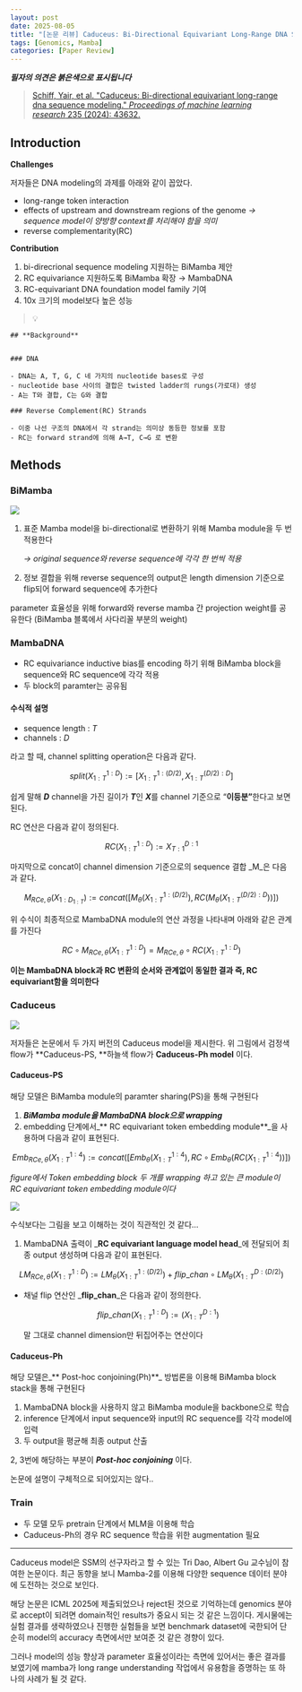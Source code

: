 ```yaml
---
layout: post
date: 2025-08-05
title: "[논문 리뷰] Caduceus: Bi-Directional Equivariant Long-Range DNA Sequence Modeling"
tags: [Genomics, Mamba]
categories: [Paper Review]
---
```


<span class="notion-red">_**필자의 의견은 붉은색으로 표시됩니다**_</span>


> [Schiff, Yair, et al. "Caduceus: Bi-directional equivariant long-range dna sequence modeling." ](https://pmc.ncbi.nlm.nih.gov/articles/PMC12189541/)[_Proceedings of machine learning research_](https://pmc.ncbi.nlm.nih.gov/articles/PMC12189541/)[ 235 (2024): 43632.](https://pmc.ncbi.nlm.nih.gov/articles/PMC12189541/)



## Introduction


**Challenges**


저자들은 DNA modeling의 과제를 아래와 같이 꼽았다.

- long-range token interaction
- effects of upstream and downstream regions of the genome 
_→ sequence model이 양방향 context를 처리해야 함을 의미_
- reverse complementarity(RC)

**Contribution**

1. bi-direcrional sequence modeling 지원하는 BiMamba 제안
1. RC equivariance 지원하도록 BiMamba 확장 → MambaDNA
1. RC-equivariant DNA foundation model family 기여
1. 10x 크기의 model보다 높은 성능

> 💡 


	## **Background**


	### DNA

	- DNA는 A, T, G, C 네 가지의 nucleotide bases로 구성
	- nucleotide base 사이의 결합은 twisted ladder의 rungs(가로대) 생성
	- A는 T와 결합, C는 G와 결합

	### Reverse Complement(RC) Strands

	- 이중 나선 구조의 DNA에서 각 strand는 의미상 동등한 정보를 포함
	- RC는 forward strand에 의해 A→T, C→G 로 변환


## Methods



### BiMamba


![](https://prod-files-secure.s3.us-west-2.amazonaws.com/542b861c-36a8-4051-84e5-8804b6728dba/2c247d59-7815-4980-99f0-8f0d21f445a7/image.png?X-Amz-Algorithm=AWS4-HMAC-SHA256&X-Amz-Content-Sha256=UNSIGNED-PAYLOAD&X-Amz-Credential=ASIAZI2LB46637CUV2J5%2F20251005%2Fus-west-2%2Fs3%2Faws4_request&X-Amz-Date=20251005T080110Z&X-Amz-Expires=3600&X-Amz-Security-Token=IQoJb3JpZ2luX2VjENb%2F%2F%2F%2F%2F%2F%2F%2F%2F%2FwEaCXVzLXdlc3QtMiJIMEYCIQCWZk3w6SL1JOe49FAtLfOomx14Oqlnzr45MQRCSX40hgIhAMClpgKYafiCc8Dm%2FZsitXfkU%2Fb%2BuPBrNPhC3US%2BPWWiKv8DCG8QABoMNjM3NDIzMTgzODA1IgybwWFgxG9q01vbcDQq3ANcWVScMFAWbqdRxOkadlXRcaN7cIg7HzphCuCcxS3vtHJpGr2STAOL3TYaDaeOMpSCYnaO2BG1rstXf1LDzaotQ0UXlb2gnWGm%2FTlBejgR7iU4hw3%2B3H1aE4ZoLI21S5Yxps5WO1Az4cQGD2C0tTnAgP4FDBUevLieEQOPGwFeJPK%2B6eAx4YBgmX%2BKIRXV3kmIFOEs3XebMGlDwhoMBEEg0mZuPAemKqwJQfqRJfDUYSAdBwWcZj43lNJIIQCLfdyt%2F5ml9LZN1jUkaY6bO%2Bni1v36mBy6CmexxFcEKYJaDdH3WUVNnHceEtlRQzeNXkdaSimmezFW8AN0%2BEDYopQ%2F%2Fcklmsiu3mGWX4kJD8moy6m3Nfd4JZ48OKJwwqgxuf06FRwK5%2BLE9qUEp6hAB3jboEZVMIMBdmeBoW2YhAn0oq9%2Bt4KECRGqacla6LFhj%2FoF%2FtuOiIOiul81XNuK%2BZ9tinzcCWkaHa%2FhVbouWklIfuOSgUnbsMAfZmJfSNt0pxNOohxpMj%2FHqGjiDr7HsVVfkKcNGgVUVqSp4JFGVbPO%2B4OZIY7A70mRSc0ssZS5aGYjs8pcsm6w4qLwIu4TwdabAH6wAGc0tdmQy71Xh%2FPY%2FZNftu4coQk%2Fd7GkkTCGiIjHBjqkAbW0eq%2FhoJTi%2B%2FU5qaq89rq2A6a3XvgxNOhUNMSw5U0hJPzYTiT0lbSb%2Fb8f1%2FKyoK5KcESFUwQpmPJ0FPeEGMuTZk6BKcWidBlZVfMwk2BYsuOPpAeCij5e4pvpNvoIw9MU0C1K7yD8E518K6DXhep79PAezaV2AVNu3Ap2CmA9HsvW2CI3sP8mnqFmLCwKLlYtukVD94d34%2F%2FlsL%2FH%2FCFLq5eM&X-Amz-Signature=d0f1b3cd61f7d3dc35bec4889d0f0e0c128c55a8c3a7b28e5b9ba8e187b889ab&X-Amz-SignedHeaders=host&x-amz-checksum-mode=ENABLED&x-id=GetObject)

1. 표준 Mamba model을 bi-directional로 변환하기 위해 Mamba module을 두 번 적용한다

	_→ original sequence와 reverse sequence에 각각 한 번씩 적용_

1. 정보 결합을 위해 reverse sequence의 output은 length dimension 기준으로 flip되어 forward sequence에 추가한다

parameter 효율성을 위해 forward와 reverse mamba 간 projection weight를 공유한다 (BiMamba 블록에서 사다리꼴 부분의 weight)



### MambaDNA

- RC equivariance inductive bias를 encoding 하기 위해 BiMamba block을 sequence와 RC sequence에 각각 적용
- 두 block의 paramter는 공유됨


#### 수식적 설명

- sequence length : _T_
- channels : _D_

라고 할 때,  channel splitting operation은 다음과 같다.


$$
split(X^{1:D}_{1:T}):=[X^{1:(D/2)}_{1:T},X^{(D/2):D}_{1:T}]
$$


<span class="notion-red">쉽게 말해 </span><span class="notion-red">_**D**_</span><span class="notion-red"> channel을 가진 길이가 </span><span class="notion-red">_**T**_</span><span class="notion-red">인 </span><span class="notion-red">_**X**_</span><span class="notion-red">를 channel 기준으로 “</span><span class="notion-red">**이등분”**</span><span class="notion-red">한다고 보면 된다.</span>


RC 연산은 다음과 같이 정의된다.


$$
RC(X^{1:D}_{1:T}):=X^{D:1}_{T:1}
$$


마지막으로 concat이 channel dimension 기준으로의 sequence 결합 _M_은 다음과 같다.


$$
M_{RCe,\theta}(X_{1:D_{1:T}}):=concat([M_{\theta}(X^{1:(D/2)}_{1:T}),RC(M_{\theta}(X^{(D/2):D}_{1:T}))])
$$


위 수식이 최종적으로 MambaDNA module의 연산 과정을 나타내며 아래와 같은 관계를 가진다


$$
RC\circ M_{RCe,\theta}(X^{1:D}_{1:T}) = M_{RCe,\theta} \circ RC(X^{1:D}_{1:T})
$$


**이는 MambaDNA block과 RC 변환의 순서와 관계없이 동일한 결과 즉, RC equivariant함을 의미한다**



### Caduceus


![](https://prod-files-secure.s3.us-west-2.amazonaws.com/542b861c-36a8-4051-84e5-8804b6728dba/f94a60d7-8145-473b-aef9-7c68d3ec604a/image.png?X-Amz-Algorithm=AWS4-HMAC-SHA256&X-Amz-Content-Sha256=UNSIGNED-PAYLOAD&X-Amz-Credential=ASIAZI2LB46637CUV2J5%2F20251005%2Fus-west-2%2Fs3%2Faws4_request&X-Amz-Date=20251005T080110Z&X-Amz-Expires=3600&X-Amz-Security-Token=IQoJb3JpZ2luX2VjENb%2F%2F%2F%2F%2F%2F%2F%2F%2F%2FwEaCXVzLXdlc3QtMiJIMEYCIQCWZk3w6SL1JOe49FAtLfOomx14Oqlnzr45MQRCSX40hgIhAMClpgKYafiCc8Dm%2FZsitXfkU%2Fb%2BuPBrNPhC3US%2BPWWiKv8DCG8QABoMNjM3NDIzMTgzODA1IgybwWFgxG9q01vbcDQq3ANcWVScMFAWbqdRxOkadlXRcaN7cIg7HzphCuCcxS3vtHJpGr2STAOL3TYaDaeOMpSCYnaO2BG1rstXf1LDzaotQ0UXlb2gnWGm%2FTlBejgR7iU4hw3%2B3H1aE4ZoLI21S5Yxps5WO1Az4cQGD2C0tTnAgP4FDBUevLieEQOPGwFeJPK%2B6eAx4YBgmX%2BKIRXV3kmIFOEs3XebMGlDwhoMBEEg0mZuPAemKqwJQfqRJfDUYSAdBwWcZj43lNJIIQCLfdyt%2F5ml9LZN1jUkaY6bO%2Bni1v36mBy6CmexxFcEKYJaDdH3WUVNnHceEtlRQzeNXkdaSimmezFW8AN0%2BEDYopQ%2F%2Fcklmsiu3mGWX4kJD8moy6m3Nfd4JZ48OKJwwqgxuf06FRwK5%2BLE9qUEp6hAB3jboEZVMIMBdmeBoW2YhAn0oq9%2Bt4KECRGqacla6LFhj%2FoF%2FtuOiIOiul81XNuK%2BZ9tinzcCWkaHa%2FhVbouWklIfuOSgUnbsMAfZmJfSNt0pxNOohxpMj%2FHqGjiDr7HsVVfkKcNGgVUVqSp4JFGVbPO%2B4OZIY7A70mRSc0ssZS5aGYjs8pcsm6w4qLwIu4TwdabAH6wAGc0tdmQy71Xh%2FPY%2FZNftu4coQk%2Fd7GkkTCGiIjHBjqkAbW0eq%2FhoJTi%2B%2FU5qaq89rq2A6a3XvgxNOhUNMSw5U0hJPzYTiT0lbSb%2Fb8f1%2FKyoK5KcESFUwQpmPJ0FPeEGMuTZk6BKcWidBlZVfMwk2BYsuOPpAeCij5e4pvpNvoIw9MU0C1K7yD8E518K6DXhep79PAezaV2AVNu3Ap2CmA9HsvW2CI3sP8mnqFmLCwKLlYtukVD94d34%2F%2FlsL%2FH%2FCFLq5eM&X-Amz-Signature=071d749a00051af6658387e925bd1ad73f34469c227ba94f757d698d25a10097&X-Amz-SignedHeaders=host&x-amz-checksum-mode=ENABLED&x-id=GetObject)


저자들은 논문에서 두 가지 버전의 Caduceus model을 제시한다. 위 그림에서 검정색 flow가 **Caduceus-PS, **하늘색 flow가 **Caduceus-Ph model** 이다.



#### Caduceus-PS


해당 모델은 BiMamba module의 paramter sharing(PS)을 통해 구현된다

1. _**BiMamba module을 MambaDNA block으로 wrapping**_
1. embedding 단계에서_** RC equivariant token embedding module**_을 사용하며 다음과 같이 표현된다.

$$
Emb_{RCe,\theta}(X^{1:4}_{1:T}):=concat([Emb_{\theta}(X^{1:4}_{1:T}),RC \circ Emb_{\theta}(RC(X^{1:4}_{1:T}))])
$$


_figure에서 Token embedding block 두 개를 wrapping 하고 있는 큰 module이 RC equivariant token embedding module이다_


![](https://prod-files-secure.s3.us-west-2.amazonaws.com/542b861c-36a8-4051-84e5-8804b6728dba/b175e4da-71eb-4e91-8c23-a06dabe673c9/image.png?X-Amz-Algorithm=AWS4-HMAC-SHA256&X-Amz-Content-Sha256=UNSIGNED-PAYLOAD&X-Amz-Credential=ASIAZI2LB46637CUV2J5%2F20251005%2Fus-west-2%2Fs3%2Faws4_request&X-Amz-Date=20251005T080110Z&X-Amz-Expires=3600&X-Amz-Security-Token=IQoJb3JpZ2luX2VjENb%2F%2F%2F%2F%2F%2F%2F%2F%2F%2FwEaCXVzLXdlc3QtMiJIMEYCIQCWZk3w6SL1JOe49FAtLfOomx14Oqlnzr45MQRCSX40hgIhAMClpgKYafiCc8Dm%2FZsitXfkU%2Fb%2BuPBrNPhC3US%2BPWWiKv8DCG8QABoMNjM3NDIzMTgzODA1IgybwWFgxG9q01vbcDQq3ANcWVScMFAWbqdRxOkadlXRcaN7cIg7HzphCuCcxS3vtHJpGr2STAOL3TYaDaeOMpSCYnaO2BG1rstXf1LDzaotQ0UXlb2gnWGm%2FTlBejgR7iU4hw3%2B3H1aE4ZoLI21S5Yxps5WO1Az4cQGD2C0tTnAgP4FDBUevLieEQOPGwFeJPK%2B6eAx4YBgmX%2BKIRXV3kmIFOEs3XebMGlDwhoMBEEg0mZuPAemKqwJQfqRJfDUYSAdBwWcZj43lNJIIQCLfdyt%2F5ml9LZN1jUkaY6bO%2Bni1v36mBy6CmexxFcEKYJaDdH3WUVNnHceEtlRQzeNXkdaSimmezFW8AN0%2BEDYopQ%2F%2Fcklmsiu3mGWX4kJD8moy6m3Nfd4JZ48OKJwwqgxuf06FRwK5%2BLE9qUEp6hAB3jboEZVMIMBdmeBoW2YhAn0oq9%2Bt4KECRGqacla6LFhj%2FoF%2FtuOiIOiul81XNuK%2BZ9tinzcCWkaHa%2FhVbouWklIfuOSgUnbsMAfZmJfSNt0pxNOohxpMj%2FHqGjiDr7HsVVfkKcNGgVUVqSp4JFGVbPO%2B4OZIY7A70mRSc0ssZS5aGYjs8pcsm6w4qLwIu4TwdabAH6wAGc0tdmQy71Xh%2FPY%2FZNftu4coQk%2Fd7GkkTCGiIjHBjqkAbW0eq%2FhoJTi%2B%2FU5qaq89rq2A6a3XvgxNOhUNMSw5U0hJPzYTiT0lbSb%2Fb8f1%2FKyoK5KcESFUwQpmPJ0FPeEGMuTZk6BKcWidBlZVfMwk2BYsuOPpAeCij5e4pvpNvoIw9MU0C1K7yD8E518K6DXhep79PAezaV2AVNu3Ap2CmA9HsvW2CI3sP8mnqFmLCwKLlYtukVD94d34%2F%2FlsL%2FH%2FCFLq5eM&X-Amz-Signature=f797654ddc1d020945d897d55a3184b8e1a77a4350639db971b9b48251efa879&X-Amz-SignedHeaders=host&x-amz-checksum-mode=ENABLED&x-id=GetObject)


<span class="notion-red">수식보다는 그림을 보고 이해하는 것이 직관적인 것 같다…</span>

1. MambaDNA 출력이 _**RC equivariant language model head**_에 전달되어 최종 output 생성하며 다음과 같이 표현된다.

$$
LM_{RCe,\theta}(X^{1:D}_{1:T}):= LM_{\theta}(X^{1:(D/2)}_{1:T})+flip\_chan\circ LM_{\theta}(X^{D:(D/2)}_{1:T})
$$

- 채널 flip 연산인 _**flip\_chan**_은 다음과 같이 정의한다.

	$$
	flip\_chan(X^{1:D}_{1:T}):=(X^{D:1}_{1:T})
	$$


	말 그대로 channel dimension만 뒤집어주는 연산이다



#### Caduceus-Ph


해당 모델은_** Post-hoc conjoining(Ph)**_ 방법론을 이용해 BiMamba block stack을 통해 구현된다

1. MambaDNA block을 사용하지 않고 BiMamba module을 backbone으로 학습
1. inference 단계에서 input sequence와 input의 RC sequence를 각각 model에 입력
1. 두 output을 평균해 최종 output 산출

2, 3번에 해당하는 부분이 _**Post-hoc conjoining**_ 이다.


<span class="notion-red">논문에 설명이 구체적으로 되어있지는 않다..</span>



### Train

- 두 모델 모두 pretrain 단계에서 MLM을 이용해 학습
- Caduceus-Ph의 경우 RC sequence 학습을 위한 augmentation 필요

---


<span class="notion-red">Caduceus model은 SSM의 선구자라고 할 수 있는 Tri Dao, Albert Gu 교수님이 참여한 논문이다. 최근 동향을 보니 Mamba-2를 이용해 다양한 sequence 데이터 분야에 도전하는 것으로 보인다.</span>


<span class="notion-red">해당 논문은 ICML 2025에 제출되었으나 reject된 것으로 기억하는데 genomics 분야로 accept이 되려면 domain적인 results가 중요시 되는 것 같은 느낌이다. 게시물에는 실험 결과를 생략하였으나 진행한 실험들을 보면 benchmark dataset에 국한되어 단순히 model의 accuracy 측면에서만 보여준 것 같은 경향이 있다.</span>


<span class="notion-red">그러나 model의 성능 향상과 parameter 효율성이라는 측면에 있어서는 좋은 결과를 보였기에 mamba가 long range understanding 작업에서 유용함을 증명하는 또 하나의 사례가 될 것 같다.</span>

